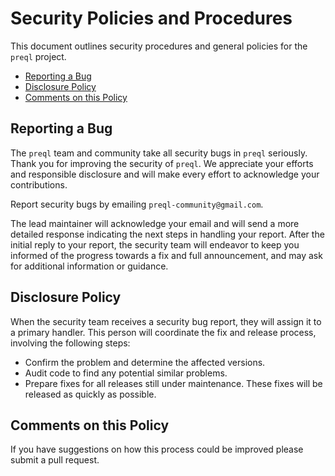 # Security Policies and Procedures

This document outlines security procedures and general policies for the
`preql` project.

* [Reporting a Bug](#reporting-a-bug)
* [Disclosure Policy](#disclosure-policy)
* [Comments on this Policy](#comments-on-this-policy)

## Reporting a Bug

The `preql` team and community take all security bugs in
`preql` seriously.  Thank you for improving the security of
`preql`. We appreciate your efforts and responsible disclosure and
will make every effort to acknowledge your contributions.

Report security bugs by emailing `preql-community@gmail.com`.

The lead maintainer will acknowledge your email and will send a
more detailed response indicating the next steps in handling
your report. After the initial reply to your report, the security team will
endeavor to keep you informed of the progress towards a fix and full
announcement, and may ask for additional information or guidance.

## Disclosure Policy

When the security team receives a security bug report, they will assign it to a
primary handler. This person will coordinate the fix and release process,
involving the following steps:

* Confirm the problem and determine the affected versions.
* Audit code to find any potential similar problems.
* Prepare fixes for all releases still under maintenance. These fixes will be
  released as quickly as possible.

## Comments on this Policy

If you have suggestions on how this process could be improved please submit a
pull request.